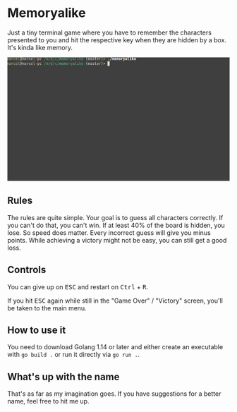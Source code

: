 # Memoryalike

Just a tiny terminal game where you have to remember the characters presented
to you and hit the respective key when they are hidden by a box. It's kinda
like memory.

![preview](memoryalike.gif)

## Rules

The rules are quite simple. Your goal is to guess all characters correctly.
If you can't do that, you can't win. If at least 40% of the board is
hidden, you lose. So speed does matter. Every incorrect guess will give you
minus points. While achieving a victory might not be easy, you can still get
a good loss.

## Controls

You can give up on <kbd>ESC</kbd> and restart on <kbd>Ctrl</kbd> + <kbd>R</kbd>.

If you hit <kbd>ESC</kbd> again while still in the "Game Over" / "Victory"
screen, you'll be taken to the main menu.

## How to use it

You need to download Golang 1.14 or later and either create an executable
with `go build .` or run it directly via `go run .`.

## What's up with the name

That's as far as my imagination goes. If you have suggestions for a better
name, feel free to hit me up.
